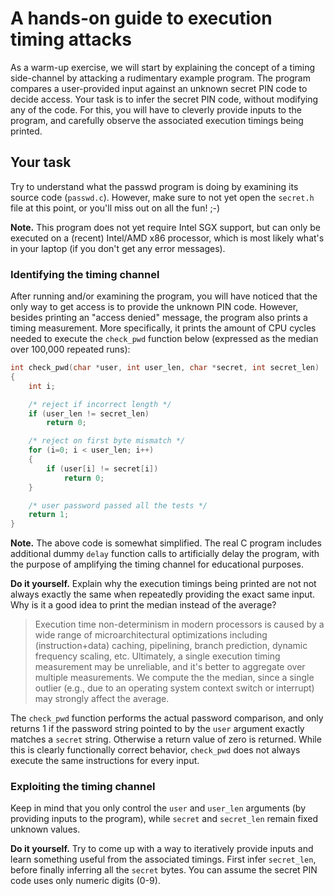 # A hands-on guide to execution timing attacks

As a warm-up exercise, we will start by explaining the concept of a timing
side-channel by attacking a rudimentary example program. The program compares a
user-provided input against an unknown secret PIN code to decide access.
Your task is to infer the secret PIN code, without modifying any of the code.
For this, you will have to cleverly provide inputs to the program, and
carefully observe the associated execution timings being printed.

## Your task

Try to understand what the passwd program is doing by examining its source code
(`passwd.c`). However, make sure to not yet open the `secret.h` file at this
point, or you'll miss out on all the fun! ;-)

**Note.** This program does not yet require Intel SGX support, but can only be
executed on a (recent) Intel/AMD x86 processor, which is most likely what's in
your laptop (if you don't get any error messages).

### Identifying the timing channel

After running and/or examining the program, you will have noticed that the only
way to get access is to provide the unknown PIN code.  However, besides
printing an "access denied" message, the program also prints a timing
measurement. More specifically, it prints the amount of CPU cycles needed to
execute the `check_pwd` function below (expressed as the median over 100,000
repeated runs):

```C
int check_pwd(char *user, int user_len, char *secret, int secret_len)
{
    int i;

    /* reject if incorrect length */
    if (user_len != secret_len)
        return 0;

    /* reject on first byte mismatch */
    for (i=0; i < user_len; i++)
    {
        if (user[i] != secret[i])
            return 0;
    }

    /* user password passed all the tests */
    return 1;
}
```

**Note.** The above code is somewhat simplified. The real C program includes
additional dummy `delay` function calls to artificially delay the
program, with the purpose of amplifying the timing channel for educational
purposes.

**Do it yourself.** Explain why the execution timings being printed are not not
always exactly the same when repeatedly providing the exact same input.  Why is
it a good idea to print the median instead of the average?

> Execution time non-determinism in modern processors is caused by a wide range
> of microarchitectural optimizations including (instruction+data) caching,
> pipelining, branch prediction, dynamic frequency scaling, etc.  Ultimately, a
> single execution timing measurement may be unreliable, and it's better to
> aggregate over multiple measurements.  We compute the the median, since a
> single outlier (e.g., due to an operating system context switch or interrupt)
> may strongly affect the average.

The `check_pwd` function performs the actual password comparison, and only returns
1 if the password string pointed to by the `user` argument
exactly matches a `secret` string. Otherwise a return value of zero is returned.
While this is clearly functionally correct behavior, `check_pwd` does not
always execute the same instructions for every input.

### Exploiting the timing channel

Keep in mind that you only control the `user` and `user_len`
arguments (by providing inputs to the program), while `secret` and `secret_len`
remain fixed unknown values.

**Do it yourself.** Try to come up with a way to iteratively provide inputs and
learn something useful from the associated timings. First infer `secret_len`,
before finally inferring all the `secret` bytes.  You can assume the secret PIN
code uses only numeric digits (0-9).

